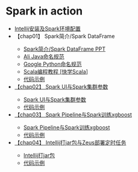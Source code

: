 # Spark in action
<ul>
<li><a href="https://github.com/David082/spark-intro/blob/master/SparkInstall.md">Intellij安装及Spark环境配置</a></li>
<!--<li><a href="http://git.dev.sh.ctripcorp.com/best_htlRanking/spark-intro/blob/master/chap02.md">chap02 Intellij操作Gitlab</a></li>-->
<li>【chap01】 Spark简介/Spark DataFrame</li>
<ul>
<li><a href="https://github.com/David082/spark-intro/blob/master/chap01/01%20Spark%20DataFrame.pptx">Spark简介/Spark DataFrame PPT</li>
<li><a href="https://github.com/David082/spark-intro/blob/master/chap01/Java_manual.pdf">Ali Java命名规范</li>
<li><a href="https://github.com/David082/spark-intro/blob/master/chap01/Googlg%20Python命名规范.pdf">Google Python命名规范</li>
<li><a href="https://cdrive.cloud.ctripcorp.com/apps/files/?dir=%2Fspark#pdfviewer">Scala编程教程 [快学Scala]</li>
<li><a href="https://github.com/David082/spark-intro/blob/master/src/main/scala/example/Chap01.scala">代码示例</li>
</ul>
<li>【chap02】 Spark UI与Spark集群参数</li>
<ul>
<li><a href="https://github.com/David082/spark-intro/blob/master/chap02/spark-submit.md">Spark UI与Spark集群参数</li>
<li><a href="https://github.com/David082/spark-intro/blob/master/src/main/scala/example/Chap02.scala">代码示例</li>
</ul>
<li>【chap03】 Spark Pipeline与Spark训练xgboost</li>
<ul>
<li><a href="https://github.com/David082/spark-intro/blob/master/chap03/spark-xgboost.md">Spark Pipeline与Spark训练xgboost</li>
<li><a href="https://github.com/David082/spark-intro/blob/master/src/main/scala/example/Chap03.scala">代码示例</li>
</ul>
<li>【chap04】 Intellij打jar包与Zeus部署定时任务</li>
<ul>
<li><a href="https://github.com/David082/spark-intro/blob/master/intellij-make-jar.md">Intellij打jar包</li>
<li><a href="https://github.com/David082/spark-intro/blob/master/src/main/scala/example/Chap04.scala">代码示例</li>
</ul>
</ul>

